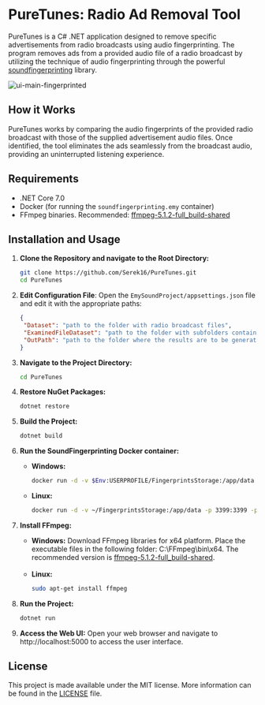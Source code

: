 ﻿# PureTunes: Radio Ad Removal Tool

PureTunes is a C# .NET application designed to remove specific advertisements from 
radio broadcasts using audio fingerprinting. The program removes ads from a provided 
audio file of a radio broadcast by utilizing the technique of audio fingerprinting 
through the powerful [soundfingerprinting](https://github.com/AddictedCS/soundfingerprinting) 
library.

![ui-main-fingerprinted](https://github.com/Serek16/PureTunes/assets/50013854/407b25a7-9f7a-46b8-86ff-d88724b4cfd2)

## How it Works

PureTunes works by comparing the audio fingerprints of the provided radio broadcast 
with those of the supplied advertisement audio files. Once identified, the tool 
eliminates the ads seamlessly from the broadcast audio, providing an uninterrupted 
listening experience.

## Requirements

- .NET Core 7.0
- Docker (for running the `soundfingerprinting.emy` container)
- FFmpeg binaries. Recommended: [ffmpeg-5.1.2-full_build-shared](https://github.com/GyanD/codexffmpeg/releases/download/5.1.2/ffmpeg-5.1.2-full_build-shared.7z) 

## Installation and Usage

1. **Clone the Repository and navigate to the Root Directory:**
   ```bash
   git clone https://github.com/Serek16/PureTunes.git
   cd PureTunes
   ```

2. **Edit Configuration File**: Open the `EmySoundProject/appsettings.json` file and edit it with the appropriate paths:
   ```json
   {
    "Dataset": "path to the folder with radio broadcast files",
    "ExaminedFileDataset": "path to the folder with subfolders containing ads",
    "OutPath": "path to the folder where the results are to be generated"
   }
   ```

3. **Navigate to the Project Directory:**
   ```bash
   cd PureTunes
   ```

4. **Restore NuGet Packages:** 
   ```bash
   dotnet restore
   ```

5. **Build the Project:**
   ```bash
   dotnet build
   ```

6. **Run the SoundFingerprinting Docker container:**
   - **Windows:**
      ```bash
      docker run -d -v $Env:USERPROFILE/FingerprintsStorage:/app/data -p 3399:3399 -p 3340:3340 addictedcs/soundfingerprinting.emy:latest
      ```
   
   - **Linux:**
      ```bash
      docker run -d -v ~/FingerprintsStorage:/app/data -p 3399:3399 -p 3340:3340 addictedcs/soundfingerprinting.emy:latest
      ```

7. **Install FFmpeg:**
   - **Windows:** Download FFmpeg libraries for x64 platform. Place the executable files in the following folder:
   C:\FFmpeg\bin\x64. The recommended version is [ffmpeg-5.1.2-full_build-shared](https://github.com/GyanD/codexffmpeg/releases/download/5.1.2/ffmpeg-5.1.2-full_build-shared.7z).
   </br></br>
   - **Linux:**
      ```bash
      sudo apt-get install ffmpeg
      ```

8. **Run the Project:**
   ```bash
   dotnet run
   ```

9. **Access the Web UI:** Open your web browser and navigate to http://localhost:5000 to access the user interface.


## License

This project is made available under the MIT license. More information can be found in the [LICENSE](LICENSE) file.

